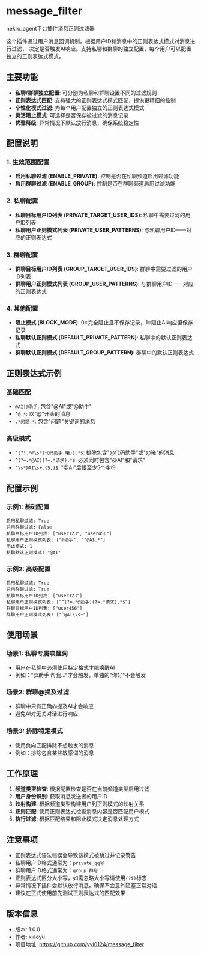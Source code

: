 # message_filter
nekro_agent平台插件消息正则过滤器

这个插件通过用户消息回调机制，根据用户ID和消息中的正则表达式模式对消息进行过滤，
决定是否触发AI响应。支持私聊和群聊的独立配置，每个用户可以配置独立的正则表达式模式。

## 主要功能

- **私聊/群聊独立配置**: 可分别为私聊和群聊设置不同的过滤规则
- **正则表达式匹配**: 支持强大的正则表达式模式匹配，提供更精细的控制
- **个性化模式过滤**: 为每个用户配置独立的正则表达式模式
- **灵活阻止模式**: 可选择是否保存被过滤的消息记录
- **优雅降级**: 异常情况下默认放行消息，确保系统稳定性

## 配置说明

### 1. 生效范围配置
- **启用私聊过滤 (ENABLE_PRIVATE)**: 控制是否在私聊频道启用过滤功能
- **启用群聊过滤 (ENABLE_GROUP)**: 控制是否在群聊频道启用过滤功能

### 2. 私聊配置
- **私聊目标用户ID列表 (PRIVATE_TARGET_USER_IDS)**: 私聊中需要过滤的用户ID列表
- **私聊用户正则模式列表 (PRIVATE_USER_PATTERNS)**: 与私聊用户ID一一对应的正则表达式

### 3. 群聊配置
- **群聊目标用户ID列表 (GROUP_TARGET_USER_IDS)**: 群聊中需要过滤的用户ID列表
- **群聊用户正则模式列表 (GROUP_USER_PATTERNS)**: 与群聊用户ID一一对应的正则表达式

### 4. 其他配置
- **阻止模式 (BLOCK_MODE)**: 0=完全阻止且不保存记录，1=阻止AI响应但保存记录
- **私聊默认正则模式 (DEFAULT_PRIVATE_PATTERN)**: 私聊中的默认正则表达式
- **群聊默认正则模式 (DEFAULT_GROUP_PATTERN)**: 群聊中的默认正则表达式

## 正则表达式示例

### 基础匹配
- `@AI|@助手`: 包含"@AI"或"@助手"
- `^@.*`: 以"@"开头的消息
- `.*问题.*`: 包含"问题"关键词的消息

### 高级模式
- `^(?!.*@\s*(代码助手|曦)).*$`: 排除包含"@代码助手"或"@曦"的消息
- `^(?=.*@AI)(?=.*请求).*$`: 必须同时包含"@AI"和"请求"
- `^\s*@AI\s+.{5,}$`: "@AI"后跟至少5个字符

## 配置示例

### 示例1: 基础配置
```
启用私聊过滤: True
启用群聊过滤: False
私聊目标用户ID列表: ["user123", "user456"]
私聊用户正则模式列表: ["@助手", "^@AI.*"]
阻止模式: 1
私聊默认正则模式: "@AI"
```

### 示例2: 高级配置
```
启用私聊过滤: True
启用群聊过滤: True
私聊目标用户ID列表: ["user123"]
私聊用户正则模式列表: ["^(?=.*@助手)(?=.*请求).*$"]
群聊目标用户ID列表: ["user456"]
群聊用户正则模式列表: ["^@AI\\s+"]
```

## 使用场景

### 场景1: 私聊专属唤醒词
- 用户在私聊中必须使用特定格式才能唤醒AI
- 例如："@助手 帮我..."才会触发，单独的"你好"不会触发

### 场景2: 群聊@提及过滤
- 群聊中只有正确@提及AI才会响应
- 避免AI对无关对话进行响应

### 场景3: 排除特定模式
- 使用负向匹配排除不想触发的消息
- 例如：排除包含某些敏感词的消息

## 工作原理

1. **频道类型检查**: 根据配置检查是否在当前频道类型启用过滤
2. **用户身份识别**: 获取消息发送者的用户ID
3. **映射构建**: 根据频道类型构建用户到正则模式的映射关系
4. **正则匹配**: 使用正则表达式检查消息内容是否匹配用户模式
5. **执行过滤**: 根据匹配结果和阻止模式决定消息处理方式

## 注意事项

- 正则表达式语法错误会导致该模式被跳过并记录警告
- 私聊用户ID格式通常为：`private_qq号`
- 群聊用户ID格式通常为：`group_群号`
- 正则表达式区分大小写，如需忽略大小写请使用`(?i)`标志
- 异常情况下插件会默认放行消息，确保不会意外阻塞正常对话
- 建议在正式使用前先测试正则表达式的匹配效果

## 版本信息

- 版本: 1.0.0
- 作者: xiaoyu  
- 项目地址: https://github.com/yyl0124/message_filter

